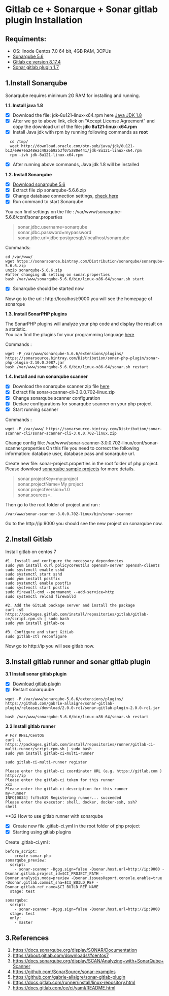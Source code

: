 # Gitlab ce  + Sonarque + Sonar gitlab plugin  Installation 
## Requiments:
  - OS: linode Centos 7.0 64 bit, 4GB RAM, 3CPUs
  - [Sonarqube 5.6](https://sonarsource.bintray.com/Distribution/sonarqube/sonarqube-5.6.6.zip)
  - [Gitlab ce version 8.17.4](https://about.gitlab.com/downloads/#centos7)
  - [Sonar gitlab plugin 1.7](https://github.com/gabrie-allaigre/sonar-gitlab-plugin)
   
## 1.Install Sonarqube
Sonarqube requires minimum 2G RAM for installing and running.

**1.1. Install java 1.8**

 - [x] Download the file: jdk-8u121-linux-x64.rpm here [Java JDK 1.8](http://www.oracle.com/technetwork/java/javase/downloads/jdk8-downloads-2133151.html)
 - [x] After we go to above link, click on "Accept License Agreement" and copy the download url of the file: **jdk-8u121-linux-x64.rpm**
- [x] Install Java jdk with rpm by running following commands as **root**
```
  cd /tmp/
  wget http://download.oracle.com/otn-pub/java/jdk/8u121-b13/e9e7ea248e2c4826b92b3f075a80e441/jdk-8u121-linux-x64.rpm
  rpm -ivh jdk-8u121-linux-x64.rpm
```
- [x] After running above commands, Java jdk 1.8 will be installed

**1.2. Install Sonarqube**

 - [x] [Download sonarqube 5.6](https://sonarsource.bintray.com/Distribution/sonarqube/sonarqube-5.6.6.zip)
 - [x] Extract file zip sonarqube-5.6.6.zip
 - [x] Change database connection settings, [check here](https://docs.sonarqube.org/display/SONAR/Installing+the+Server#InstallingtheServer-installingDatabaseInstallingtheDatabase)
 - [x] Run command to start Sonarqube
 
 You can find settings on the file : /var/www/sonarqube-5.6.6/conf/sonar.properties

>sonar.jdbc.username=sonarqube <br>
>sonar.jdbc.password=mypassword <br>
>sonar.jdbc.url=jdbc:postgresql://localhost/sonarqube

 Commands:
 ```
 cd /var/www/
 wget https://sonarsource.bintray.com/Distribution/sonarqube/sonarqube-5.6.6.zip
 unzip sonarqube-5.6.6.zip
 #after changing db setting on sonar.properties 
 bash /var/www/sonarqube-5.6.6/bin/linux-x86-64/sonar.sh start
 ```
 - [x] Sonarqube should be started now
 
 Now go to the url : http://localhost:9000 you will see the homepage of sonarque
 
**1.3. Install SonarPHP plugins**

The SonarPHP plugins will analyze your php code and display the result on a statistic.   
You can find the plugins for your programming language [here](https://docs.sonarqube.org/display/PLUG/Plugin+Library)

Commands :
```
wget -P /var/www/sonarqube-5.6.6/extensions/plugins/ https://sonarsource.bintray.com/Distribution/sonar-php-plugin/sonar-php-plugin-2.10.0.2087.jar
bash /var/www/sonarqube-5.6.6/bin/linux-x86-64/sonar.sh restart
```

**1.4. Install and run sonarqube scanner**
- [x] Download the sonarqube scanner zip file [here](https://sonarsource.bintray.com/Distribution/sonar-scanner-cli/sonar-scanner-cli-3.0.0.702-linux.zip)
- [x] Extract file sonar-scanner-cli-3.0.0.702-linux.zip
- [x] Change sonarqube scanner configuration 
- [x] Declare configurations for sonarqube scanner on your php project
- [x] Start running scanner

Commands :
```
wget -P /var/www/ https://sonarsource.bintray.com/Distribution/sonar-scanner-cli/sonar-scanner-cli-3.0.0.702-linux.zip
```
Change config file: /var/www/sonar-scanner-3.0.0.702-linux/conf/sonar-scanner.properties
On this file you need to correct the following information: database user, database pass and sonarqube url.

Create new file: sonar-project.properties in the root folder of php project. Please download [sonarqube sample projects](https://github.com/SonarSource/sonar-examples) for more details. 
>sonar.projectKey=my:project <br>
>sonar.projectName=My project <br>
>sonar.projectVersion=1.0 <br>
>sonar.sources=.

Then go to the root folder of project and run :

```
/var/www/sonar-scanner-3.0.0.702-linux/bin/sonar-scanner
```

Go to the http://ip:9000 you should see the new project on sonarqube  now.

## 2.Install Gitlab
Install gitlab on centos 7

```
#1. Install and configure the necessary dependencies
sudo yum install curl policycoreutils openssh-server openssh-clients
sudo systemctl enable sshd
sudo systemctl start sshd
sudo yum install postfix
sudo systemctl enable postfix
sudo systemctl start postfix
sudo firewall-cmd --permanent --add-service=http
sudo systemctl reload firewalld

#2. Add the GitLab package server and install the package
curl -sS https://packages.gitlab.com/install/repositories/gitlab/gitlab-ce/script.rpm.sh | sudo bash
sudo yum install gitlab-ce

#3. Configure and start GitLab
sudo gitlab-ctl reconfigure
```
Now go to http://ip you will see gitlab now.

## 3.Install gitlab runner and sonar gitlab plugin
**3.1 Install sonar gitlab plugin**
- [x] [Download gitlab plugin](https://github.com/gabrie-allaigre/sonar-gitlab-plugin/releases/download/2.0.0-rc1/sonar-gitlab-plugin-2.0.0-rc1.jar)
- [x] Restart sonarquube
```
wget -P /var/www/sonarqube-5.6.6/extensions/plugins/ https://github.com/gabrie-allaigre/sonar-gitlab-plugin/releases/download/2.0.0-rc1/sonar-gitlab-plugin-2.0.0-rc1.jar

bash /var/www/sonarqube-5.6.6/bin/linux-x86-64/sonar.sh restart 
```
**3.2 Install gitlab runner**
```
# For RHEL/CentOS
curl -L https://packages.gitlab.com/install/repositories/runner/gitlab-ci-multi-runner/script.rpm.sh | sudo bash
sudo yum install gitlab-ci-multi-runner

sudo gitlab-ci-multi-runner register

Please enter the gitlab-ci coordinator URL (e.g. https://gitlab.com )
http://ip
Please enter the gitlab-ci token for this runner
xxx
Please enter the gitlab-ci description for this runner
my-runner
INFO[0034] fcf5c619 Registering runner... succeeded
Please enter the executor: shell, docker, docker-ssh, ssh?
shell
```
**32 How to use gitlab runner with sonarqube
- [x] Create new file .gitlab-ci.yml in the root folder of php project
- [x] Starting using gitlab plugins

Create .gitlab-ci.yml :
```
before_script:
  - create-sonar-php
sonarqube_preview:
  script:
    - sonar-scanner -Dgpg.sign=false -Dsonar.host.url=http://ip:9000 -Dsonar.gitlab.project_id=$CI_PROJECT_PATH -Dsonar.analysis.mode=preview -Dsonar.issuesReport.console.enable=true -Dsonar.gitlab.commit_sha=$CI_BUILD_REF -Dsonar.gitlab.ref_name=$CI_BUILD_REF_NAME
  stage: test

sonarqube:
  script:
    - sonar-scanner -Dgpg.sign=false -Dsonar.host.url=http://ip:9000
  stage: test
  only:
    - master
```

## 3.References

1. https://docs.sonarqube.org/display/SONAR/Documentation
2. https://about.gitlab.com/downloads/#centos7
3. https://docs.sonarqube.org/display/SCAN/Analyzing+with+SonarQube+Scanner
4. https://github.com/SonarSource/sonar-examples
5. https://github.com/gabrie-allaigre/sonar-gitlab-plugin
6. https://docs.gitlab.com/runner/install/linux-repository.html
7. https://docs.gitlab.com/ce/ci/yaml/README.html
